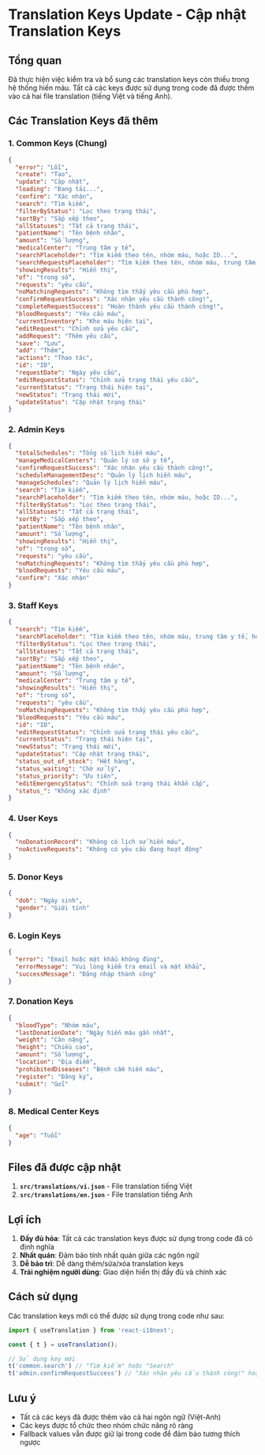 # Translation Keys Update - Cập nhật Translation Keys

## Tổng quan
Đã thực hiện việc kiểm tra và bổ sung các translation keys còn thiếu trong hệ thống hiến máu. Tất cả các keys được sử dụng trong code đã được thêm vào cả hai file translation (tiếng Việt và tiếng Anh).

## Các Translation Keys đã thêm

### 1. Common Keys (Chung)
```json
{
  "error": "Lỗi",
  "create": "Tạo",
  "update": "Cập nhật", 
  "loading": "Đang tải...",
  "confirm": "Xác nhận",
  "search": "Tìm kiếm",
  "filterByStatus": "Lọc theo trạng thái",
  "sortBy": "Sắp xếp theo",
  "allStatuses": "Tất cả trạng thái",
  "patientName": "Tên bệnh nhân",
  "amount": "Số lượng",
  "medicalCenter": "Trung tâm y tế",
  "searchPlaceholder": "Tìm kiếm theo tên, nhóm máu, hoặc ID...",
  "searchRequestsPlaceholder": "Tìm kiếm theo tên, nhóm máu, trung tâm y tế, hoặc ID...",
  "showingResults": "Hiển thị",
  "of": "trong số",
  "requests": "yêu cầu",
  "noMatchingRequests": "Không tìm thấy yêu cầu phù hợp",
  "confirmRequestSuccess": "Xác nhận yêu cầu thành công!",
  "completeRequestSuccess": "Hoàn thành yêu cầu thành công!",
  "bloodRequests": "Yêu cầu máu",
  "currentInventory": "Kho máu hiện tại",
  "editRequest": "Chỉnh sửa yêu cầu",
  "addRequest": "Thêm yêu cầu",
  "save": "Lưu",
  "add": "Thêm",
  "actions": "Thao tác",
  "id": "ID",
  "requestDate": "Ngày yêu cầu",
  "editRequestStatus": "Chỉnh sửa trạng thái yêu cầu",
  "currentStatus": "Trạng thái hiện tại",
  "newStatus": "Trạng thái mới",
  "updateStatus": "Cập nhật trạng thái"
}
```

### 2. Admin Keys
```json
{
  "totalSchedules": "Tổng số lịch hiến máu",
  "manageMedicalCenters": "Quản lý cơ sở y tế",
  "confirmRequestSuccess": "Xác nhận yêu cầu thành công!",
  "scheduleManagementDesc": "Quản lý lịch hiến máu",
  "manageSchedules": "Quản lý lịch hiến máu",
  "search": "Tìm kiếm",
  "searchPlaceholder": "Tìm kiếm theo tên, nhóm máu, hoặc ID...",
  "filterByStatus": "Lọc theo trạng thái",
  "allStatuses": "Tất cả trạng thái",
  "sortBy": "Sắp xếp theo",
  "patientName": "Tên bệnh nhân",
  "amount": "Số lượng",
  "showingResults": "Hiển thị",
  "of": "trong số",
  "requests": "yêu cầu",
  "noMatchingRequests": "Không tìm thấy yêu cầu phù hợp",
  "bloodRequests": "Yêu cầu máu",
  "confirm": "Xác nhận"
}
```

### 3. Staff Keys
```json
{
  "search": "Tìm kiếm",
  "searchPlaceholder": "Tìm kiếm theo tên, nhóm máu, trung tâm y tế, hoặc ID...",
  "filterByStatus": "Lọc theo trạng thái",
  "allStatuses": "Tất cả trạng thái",
  "sortBy": "Sắp xếp theo",
  "patientName": "Tên bệnh nhân",
  "amount": "Số lượng",
  "medicalCenter": "Trung tâm y tế",
  "showingResults": "Hiển thị",
  "of": "trong số",
  "requests": "yêu cầu",
  "noMatchingRequests": "Không tìm thấy yêu cầu phù hợp",
  "bloodRequests": "Yêu cầu máu",
  "id": "ID",
  "editRequestStatus": "Chỉnh sửa trạng thái yêu cầu",
  "currentStatus": "Trạng thái hiện tại",
  "newStatus": "Trạng thái mới",
  "updateStatus": "Cập nhật trạng thái",
  "status_out_of_stock": "Hết hàng",
  "status_waiting": "Chờ xử lý",
  "status_priority": "Ưu tiên",
  "editEmergencyStatus": "Chỉnh sửa trạng thái khẩn cấp",
  "status_": "Không xác định"
}
```

### 4. User Keys
```json
{
  "noDonationRecord": "Không có lịch sử hiến máu",
  "noActiveRequests": "Không có yêu cầu đang hoạt động"
}
```

### 5. Donor Keys
```json
{
  "dob": "Ngày sinh",
  "gender": "Giới tính"
}
```

### 6. Login Keys
```json
{
  "error": "Email hoặc mật khẩu không đúng",
  "errorMessage": "Vui lòng kiểm tra email và mật khẩu",
  "successMessage": "Đăng nhập thành công"
}
```

### 7. Donation Keys
```json
{
  "bloodType": "Nhóm máu",
  "lastDonationDate": "Ngày hiến máu gần nhất",
  "weight": "Cân nặng",
  "height": "Chiều cao",
  "amount": "Số lượng",
  "location": "Địa điểm",
  "prohibitedDiseases": "Bệnh cấm hiến máu",
  "register": "Đăng ký",
  "submit": "Gửi"
}
```

### 8. Medical Center Keys
```json
{
  "age": "Tuổi"
}
```

## Files đã được cập nhật

1. **`src/translations/vi.json`** - File translation tiếng Việt
2. **`src/translations/en.json`** - File translation tiếng Anh

## Lợi ích

1. **Đầy đủ hóa**: Tất cả các translation keys được sử dụng trong code đã có định nghĩa
2. **Nhất quán**: Đảm bảo tính nhất quán giữa các ngôn ngữ
3. **Dễ bảo trì**: Dễ dàng thêm/sửa/xóa translation keys
4. **Trải nghiệm người dùng**: Giao diện hiển thị đầy đủ và chính xác

## Cách sử dụng

Các translation keys mới có thể được sử dụng trong code như sau:

```javascript
import { useTranslation } from 'react-i18next';

const { t } = useTranslation();

// Sử dụng key mới
t('common.search') // "Tìm kiếm" hoặc "Search"
t('admin.confirmRequestSuccess') // "Xác nhận yêu cầu thành công!" hoặc "Request confirmed successfully!"
```

## Lưu ý

- Tất cả các keys đã được thêm vào cả hai ngôn ngữ (Việt-Anh)
- Các keys được tổ chức theo nhóm chức năng rõ ràng
- Fallback values vẫn được giữ lại trong code để đảm bảo tương thích ngược 
